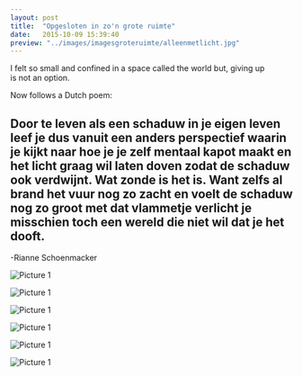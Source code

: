```yaml
---
layout: post
title:  "Opgesloten in zo'n grote ruimte"
date:   2015-10-09 15:39:40
preview: "../images/imagesgroteruimte/alleenmetlicht.jpg"
---
```


I felt so small and confined in a space called the world but, giving up is not an option.

Now follows a Dutch poem:

Door te leven als een schaduw in je eigen
leven leef je dus vanuit een anders
perspectief waarin je kijkt naar hoe je je zelf
mentaal kapot maakt en het licht graag wil
laten doven zodat de schaduw ook verdwijnt.
Wat zonde is het is. Want zelfs al brand het
vuur nog zo zacht en voelt de schaduw nog
zo groot met dat vlammetje verlicht je
misschien toch een wereld die niet wil dat je
het dooft.
-
-Rianne Schoenmacker

![Picture 1](../../../../images/imagesgroteruimte/lichtdraai.jpg)

![Picture 1](../../../../images/imagesgroteruimte/lichtwitrood.jpg)

![Picture 1](../../../../images/imagesgroteruimte/lichtgroen.jpg)

![Picture 1](../../../../images/imagesgroteruimte/lichtroodwit.jpg)

![Picture 1](../../../../images/imagesgroteruimte/lichtstip.jpg)

![Picture 1](../../../../images/imagesgroteruimte/lichtwit.jpg)
